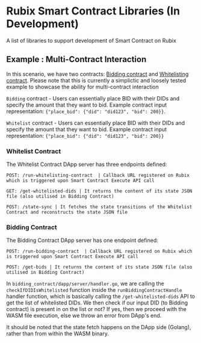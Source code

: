 # Rubix Smart Contract Libraries (In Development)

A list of libraries to support development of Smart Contract on Rubix

## Example : Multi-Contract Interaction

In this scenario, we have two contracts: [Bidding contract](./bidding_contract/) and [Whitelisting contract](./whitelist_contract/). Please note that this is currently a simplictic and loosely tested example to showcase the ability for multi-contract interaction

`Bidding` contract - Users can essentially place BID with their DIDs and specify the amount that they want to bid. Example contract input representation: `{"place_bid": {"did": "did123", "bid": 200}}`.

`Whitelist` contract - Users can essentially place BID with their DIDs and specify the amount that they want to bid. Example contract input representation: `{"place_bid": {"did": "did123", "bid": 200}}`

### Whitelist Contract

The Whitelist Contract DApp server has three endpoints defined:

```
POST: /run-whitelisting-contract  | Callback URL registered on Rubix which is triggered upon Smart Contract Execute API call

GET: /get-whitelisted-dids | It returns the content of its state JSON file (also utilised in Bidding Contract)

POST: /state-sync | It fetches the state transitions of the Whitelist Contract and reconstructs the state JSON file
```

### Bidding Contract

The Bidding Contract DApp server has one endpoint defined:

```
POST: /run-bidding-contract  | Callback URL registered on Rubix which is triggered upon Smart Contract Execute API call

POST: /get-bids | It returns the content of its state JSON file (also utilised in Bidding Contract)

```

In `bidding_contract/dapp/server/handler.go`, we are calling the `checkIfDIDIsWhitelisted` function inside the `runBiddingContractHandle` handler function, which is basically calling the `/get-whitelisted-dids` API to get the list of whitelisted DIDs. We then check if our input DID (to Bidding contract) is present in on the list or not? If yes, then we proceed with the WASM file execution, else we throw an error from DApp's end.

It should be noted that the state fetch happens on the DApp side (Golang), rather than from within the WASM binary.